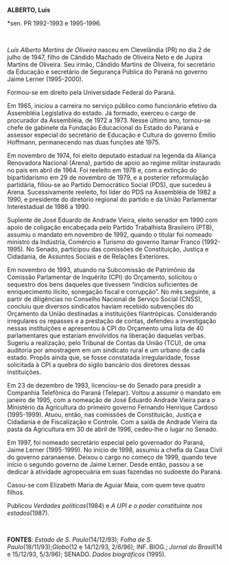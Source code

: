 **ALBERTO, Luís**

\*sen. PR 1992-1993 e 1995-1996.

 

*Luís Alberto Martins de Oliveira* nasceu em Clevelândia (PR) no dia 2
de julho de 1947, filho de Cândido Machado de Oliveira Neto e de Jupira
Martins de Oliveira. Seu irmão, Cândido Martins de Oliveira, foi
secretário da Educação e secretário de Segurança Pública do Paraná no
governo Jaime Lerner (1995-2000).

Formou-se em direito pela Universidade Federal do Paraná.

Em 1965, iniciou a carreira no serviço público como funcionário efetivo
da Assembléia Legislativa do estado. Já formado, exerceu o cargo de
procurador da Assembléia, de 1972 a 1973. Nesse último ano, tornou-se
chefe de gabinete da Fundação Educacional do Estado do Paraná e assessor
especial do secretário de Educação e Cultura do governo Emílio Hoffmann,
permanecendo nas duas funções até 1975.

Em novembro de 1974, foi eleito deputado estadual na legenda da Aliança
Renovadora Nacional (Arena), partido de apoio ao regime militar
instaurado no país em abril de 1964. Foi reeleito em 1978 e, com a
extinção do bipartidarismo em 29 de novembro de 1979, e a posterior
reformulação partidária, filiou-se ao Partido Democrático Social (PDS),
que sucedeu à Arena. Sucessivamente reeleito, foi líder do PDS na
Assembléia de 1982 a 1990, e presidente do diretório regional do partido
e da União Parlamentar Interestadual de 1986 a 1990.

Suplente de José Eduardo de Andrade Vieira, eleito senador em 1990 com
apoio de coligação encabeçada pelo Partido Trabalhista Brasileiro (PTB),
assumiu o mandato em novembro de 1992, quando o titular foi nomeado
ministro da Indústria, Comércio e Turismo do governo Itamar Franco
(1992-1995). No Senado, participou das comissões de Constituição,
Justiça e Cidadania, de Assuntos Sociais e de Relações Exteriores.

Em novembro de 1993, atuando na Subcomissão de Patrimônio da Comissão
Parlamentar de Inquérito (CPI) do Orçamento, solicitou o sequestro dos
bens daqueles que tivessem “indícios suficientes de enriquecimento
ilícito, sonegação fiscal e corrupção”. No mês seguinte, a partir de
diligências no Conselho Nacional de Serviço Social (CNSS), concluiu que
diversos sindicatos haviam recebido subvenções do Orçamento da União
destinadas a instituições filantrópicas. Considerando irregulares os
repasses e a prestação de contas, defendeu a investigação nessas
instituições e apresentou à CPI do Orçamento uma lista de 40
parlamentares que estariam envolvidos na liberação daquelas verbas.
Sugeriu a realização, pelo Tribunal de Contas da União (TCU), de uma
auditoria por amostragem em um sindicato rural e um urbano de cada
estado. Propôs ainda que, se fosse constatada irregularidade, fosse
solicitada à CPI a quebra do sigilo bancário dos diretores dessas
instituições.

Em 23 de dezembro de 1993, licenciou-se do Senado para presidir a
Companhia Telefônica do Paraná (Telepar). Voltou a assumir o mandato em
janeiro de 1995, com a nomeação de José Eduardo Andrade Vieira para o
Ministério da Agricultura do primeiro governo Fernando Henrique Cardoso
(1995-1999). Atuou, então, nas comissões de Constituição, Justiça e
Cidadania e de Fiscalização e Controle. Com a saída de Andrade Vieira da
pasta da Agricultura em 30 de abril de 1996, cedeu-lhe o lugar no
Senado.

Em 1997, foi nomeado secretário especial pelo governador do Paraná,
Jaime Lerner (1995-1999). No início de 1998, assumiu a chefia da Casa
Civil do governo paranaense. Deixou o cargo no começo de 1999, quando
teve início o segundo governo de Jaime Lerner. Desde então, passou a se
dedicar à atividade agropecuária em suas fazendas no sudoeste do Paraná.

Casou-se com Elizabeth Maria de Aguiar Maia, com quem teve quatro
filhos.

Publicou *Verdades políticas*(1984) e *A UPI e o poder constituinte nos
estados*(1987).

 

**FONTES**: *Estado de S. Paulo*(14/12/93); *Folha de S.
Paulo*(18/11/93);*Globo*(12 e 14/12/93, 2/6/96); INF. BIOG.; *Jornal do
Brasil*(14 e 15/12/93, 5/3/96); SENADO. *Dados biográficos* (1995).

 

 

